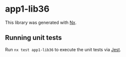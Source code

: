 # app1-lib36

This library was generated with [Nx](https://nx.dev).

## Running unit tests

Run `nx test app1-lib36` to execute the unit tests via [Jest](https://jestjs.io).
